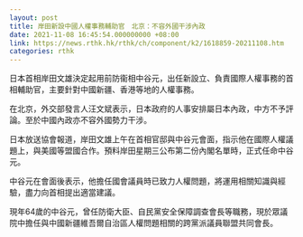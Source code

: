 ```yaml
---
layout: post
title: 岸田新設中國人權事務輔助官　北京：不容外國干涉內政
date: 2021-11-08 16:45:54.000000000 +08:00
link: https://news.rthk.hk/rthk/ch/component/k2/1618859-20211108.htm
categories: rthk
---
```


日本首相岸田文雄決定起用前防衞相中谷元，出任新設立、負責國際人權事務的首相輔助官，主要針對中國新疆、香港等地的人權事務。

在北京，外交部發言人汪文斌表示，日本政府的人事安排屬日本內政，中方不予評論。至於中國內政亦不容外國勢力干涉。

日本放送協會報道，岸田文雄上午在首相官邸與中谷元會面，指示他在國際人權議題上，與美國等盟國合作。預料岸田星期三公布第二份內閣名單時，正式任命中谷元。

中谷元在會面後表示，他擔任國會議員時已致力人權問題，將運用相關知識與經驗，盡力向首相提出適當建議。

現年64歲的中谷元，曾任防衛大臣、自民黨安全保障調查會長等職務，現於眾議院中擔任與中國新疆維吾爾自治區人權問題相關的跨黨派議員聯盟共同會長。
